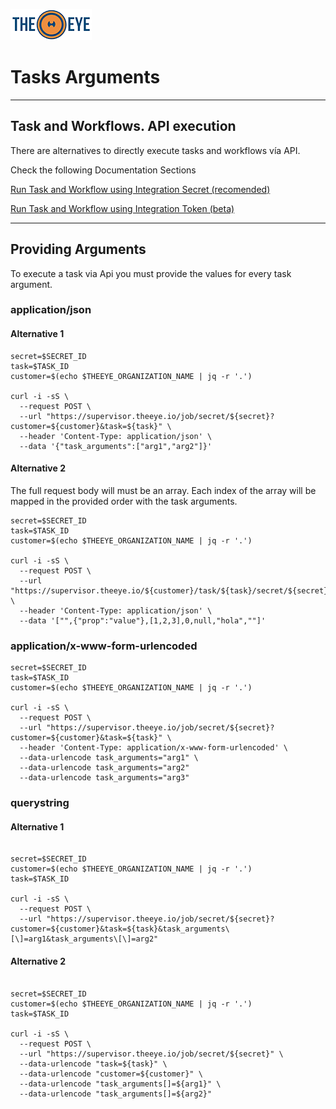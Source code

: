 [![theeye.io](../../images/logo-theeye-theOeye-logo2.png)](https://theeye.io/index.html)

# Tasks Arguments

_____

## Task and Workflows. API execution

There are alternatives to directly execute tasks and workflows vía API.

Check the following Documentation Sections


[Run Task and Workflow using Integration Secret (recomended)](/api/tasks/#using-task-secret-key-integration-feature-40recommended41)

[Run Task and Workflow using Integration Token (beta)](/api/tasks/#api-integration-tokens)

___

## Providing Arguments

To execute a task via Api you must provide the values for every task argument.


### application/json

#### Alternative 1

```shell
secret=$SECRET_ID
task=$TASK_ID
customer=$(echo $THEEYE_ORGANIZATION_NAME | jq -r '.')

curl -i -sS \
  --request POST \
  --url "https://supervisor.theeye.io/job/secret/${secret}?customer=${customer}&task=${task}" \
  --header 'Content-Type: application/json' \
  --data '{"task_arguments":["arg1","arg2"]}'

```

#### Alternative 2

The full request body will must be an array.
Each index of the array will be mapped in the provided order with the task arguments.


```shell
secret=$SECRET_ID
task=$TASK_ID
customer=$(echo $THEEYE_ORGANIZATION_NAME | jq -r '.')

curl -i -sS \
  --request POST \
  --url "https://supervisor.theeye.io/${customer}/task/${task}/secret/${secret}/job" \
  --header 'Content-Type: application/json' \
  --data '["",{"prop":"value"},[1,2,3],0,null,"hola",""]'

```

### application/x-www-form-urlencoded

```shell
secret=$SECRET_ID
task=$TASK_ID
customer=$(echo $THEEYE_ORGANIZATION_NAME | jq -r '.')

curl -i -sS \
  --request POST \
  --url "https://supervisor.theeye.io/job/secret/${secret}?customer=${customer}&task=${task}" \
  --header 'Content-Type: application/x-www-form-urlencoded' \
  --data-urlencode task_arguments="arg1" \
  --data-urlencode task_arguments="arg2"
  --data-urlencode task_arguments="arg3"

```

### querystring 

#### Alternative 1

```shell

secret=$SECRET_ID
customer=$(echo $THEEYE_ORGANIZATION_NAME | jq -r '.')
task=$TASK_ID

curl -i -sS \
  --request POST \
  --url "https://supervisor.theeye.io/job/secret/${secret}?customer=${customer}&task=${task}&task_arguments\[\]=arg1&task_arguments\[\]=arg2"

```

#### Alternative 2


```shell

secret=$SECRET_ID
customer=$(echo $THEEYE_ORGANIZATION_NAME | jq -r '.')
task=$TASK_ID

curl -i -sS \
  --request POST \
  --url "https://supervisor.theeye.io/job/secret/${secret}" \
  --data-urlencode "task=${task}" \
  --data-urlencode "customer=${customer}" \
  --data-urlencode "task_arguments[]=${arg1}" \
  --data-urlencode "task_arguments[]=${arg2}" 

```
